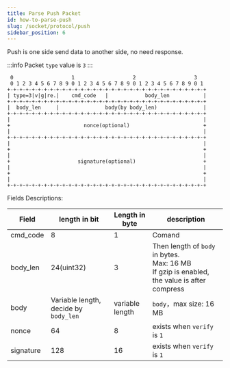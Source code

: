 ```yaml
---
title: Parse Push Packet
id: how-to-parse-push
slug: /socket/protocol/push
sidebar_position: 6
---
```


Push is one side send data to another side, no need response.

:::info
Packet `type` value is `3`
:::

```
 0                   1                   2                   3
 0 1 2 3 4 5 6 7 8 9 0 1 2 3 4 5 6 7 8 9 0 1 2 3 4 5 6 7 8 9 0 1
+-+-+-+-+-+-+-+-+-+-+-+-+-+-+-+-+-+-+-+-+-+-+-+-+-+-+-+-+-+-+-+-+
| type=3|v|g|re.|    cmd_code   |            body_len           |
+-+-+-+-+-+-+-+-+-+-+-+-+-+-+-+-+-+-+-+-+-+-+-+-+-+-+-+-+-+-+-+-+
|  body_len     |               body(by body_len)               |
+-+-+-+-+-+-+-+-+-+-+-+-+-+-+-+-+-+-+-+-+-+-+-+-+-+-+-+-+-+-+-+-+
|                                                               |
+                        nonce(optional)                        +
|                                                               |
+-+-+-+-+-+-+-+-+-+-+-+-+-+-+-+-+-+-+-+-+-+-+-+-+-+-+-+-+-+-+-+-+
|                                                               |
+                                                               +
|                                                               |
+                      signature(optional)                      +
|                                                               |
+                                                               +
|                                                               |
+-+-+-+-+-+-+-+-+-+-+-+-+-+-+-+-+-+-+-+-+-+-+-+-+-+-+-+-+-+-+-+-+
```

Fields Descriptions:

| Field     | length in bit                         | Length in byte  | description                                                                                           |
| --------- | ------------------------------------- | --------------- | ----------------------------------------------------------------------------------------------------- |
| cmd_code  | 8                                     | 1               | Comand                                                                                                |
| body_len  | 24(uint32)                            | 3               | Then length of `body` in bytes. <br/> Max: 16 MB<br/> If gzip is enabled, the value is after compress |
| body      | Variable length, decide by `body_len` | variable length | `body`，max size: 16 MB                                                                               |
| nonce     | 64                                    | 8               | exists when `verify` is `1`                                                                           |
| signature | 128                                   | 16              | exists when `verify` is `1`                                                                           |

